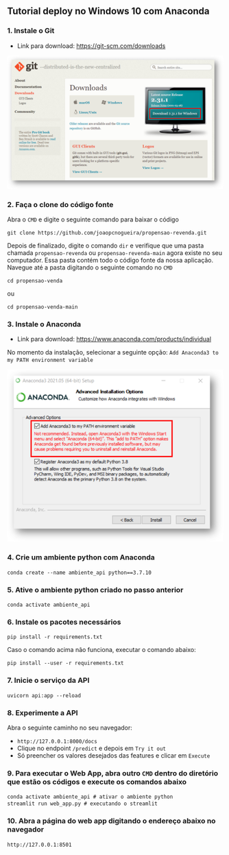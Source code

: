 ## Tutorial deploy no Windows 10 com Anaconda
### 1. Instale o Git
* Link para download: https://git-scm.com/downloads

![Git Download](./imagens/download_git.png)

### 2. Faça o clone do código fonte
Abra o `CMD` e digite o seguinte comando para baixar o código

```
git clone https://github.com/joaopcnogueira/propensao-revenda.git
```

Depois de finalizado, digite o comando `dir` e verifique que uma pasta chamada `propensao-revenda` ou `propensao-revenda-main` agora existe no seu computador.
Essa pasta contém todo o código fonte da nossa aplicação. Navegue até a pasta digitando o seguinte comando no `CMD`

```
cd propensao-venda
```

ou 

```
cd propensao-venda-main
```

### 3. Instale o Anaconda
* Link para download: https://www.anaconda.com/products/individual

No momento da instalação, selecionar a seguinte opção: `Add Anaconda3 to my PATH environment variable`

![Anaconda Path](./imagens/anaconda_instalacao.png)


### 4. Crie um ambiente python com Anaconda

```
conda create --name ambiente_api python==3.7.10
```

### 5. Ative o ambiente python criado no passo anterior

```
conda activate ambiente_api
```

### 6. Instale os pacotes necessários

```
pip install -r requirements.txt
```

Caso o comando acima não funciona, executar o comando abaixo:

```
pip install --user -r requirements.txt
```

### 7. Inicie o serviço da API

```
uvicorn api:app --reload
```

### 8. Experimente a API
Abra o seguinte caminho no seu navegador:
* `http://127.0.0.1:8000/docs`
* Clique no endpoint `/predict` e depois em `Try it out` 
* Só preencher os valores desejados das features e clicar em `Execute` 

### 9. Para executar o Web App, abra outro `CMD` dentro do diretório que estão os códigos e execute os comandos abaixo

```
conda activate ambiente_api # ativar o ambiente python
streamlit run web_app.py # executando o streamlit
```

### 10. Abra a página do web app digitando o endereço abaixo no navegador

```
http://127.0.0.1:8501
```

